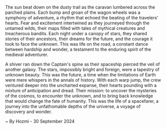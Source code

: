 
The sun beat down on the dusty trail as the caravan lumbered across the parched plains. Each bump and groan of the wagon wheels was a symphony of adventure, a rhythm that echoed the beating of the travelers' hearts. Fear and excitement intertwined as they journeyed through the untamed wilds, their maps filled with tales of mythical creatures and treacherous bandits. Each night under a canopy of stars, they shared stories of their ancestors, their dreams for the future, and the courage it took to face the unknown. This was life on the road, a constant dance between hardship and wonder, a testament to the enduring spirit of the medieval adventurer.

A shiver ran down the Captain's spine as their spaceship pierced the veil of another galaxy. The stars, impossibly bright and foreign, were a tapestry of unknown beauty.  This was the future, a time when the limitations of Earth were mere whispers in the annals of history.  With each warp jump, the crew ventured deeper into the uncharted expanse, their hearts pounding with a mixture of anticipation and dread. Their mission: to uncover the mysteries of the cosmos, to encounter the unknown, and to bring back knowledge that would change the fate of humanity.  This was the life of a spacefarer, a journey into the unfathomable depths of the universe, a voyage of discovery and wonder. 

~ By Hozmi - 30 September 2024
